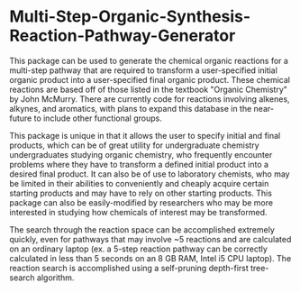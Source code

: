 # Multi-Step-Organic-Synthesis-Reaction-Pathway-Generator

This package can be used to generate the chemical organic reactions for a multi-step pathway that are required to transform a user-specified initial organic product 
into a user-specified final organic product. These chemical reactions are based off of those listed in the textbook "Organic Chemistry" by John McMurry. There are 
currently code for reactions involving alkenes, alkynes, and aromatics, with plans to expand this database in the near-future to include other functional groups. 

This package is unique in that it allows the user to specify initial and final products, which can be of great utility for undergraduate chemistry undergraduates studying
organic chemistry, who frequently encounter problems where they have to transform a defined initial product into a desired final product. It can also be of use to
laboratory chemists, who may be limited in their abilities to conveniently and cheaply acquire certain starting products and may have to rely on other starting products.
This package can also be easily-modified by researchers who may be more interested in studying how chemicals of interest may be transformed. 

The search through the reaction space can be accomplished extremely quickly, even for pathways that may involve ~5 reactions and are calculated on an ordinary laptop (ex.
a 5-step reaction pathway can be correctly calculated in less than 5 seconds on an 8 GB RAM, Intel i5 CPU laptop). The reaction search is accomplished using a 
self-pruning depth-first tree-search algorithm.

